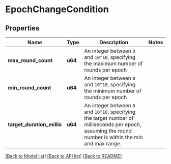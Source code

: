 # EpochChangeCondition

## Properties

Name | Type | Description | Notes
------------ | ------------- | ------------- | -------------
**max_round_count** | **u64** | An integer between `0` and `10^10`, specifying the maximum number of rounds per epoch | 
**min_round_count** | **u64** | An integer between `0` and `10^10`, specifying the minimum number of rounds per epoch | 
**target_duration_millis** | **u64** | An integer between `0` and `10^10`, specifying the target number of milliseconds per epoch, assuming the round number is within the min and max range.  | 

[[Back to Model list]](../README.md#documentation-for-models) [[Back to API list]](../README.md#documentation-for-api-endpoints) [[Back to README]](../README.md)


